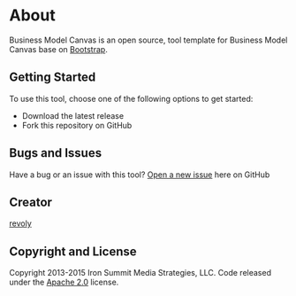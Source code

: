 # About

Business Model Canvas is an open source, tool template for Business Model Canvas base on [Bootstrap](http://getbootstrap.com/).

## Getting Started

To use this tool, choose one of the following options to get started:
* Download the latest release 
* Fork this repository on GitHub

## Bugs and Issues

Have a bug or an issue with this tool? [Open a new issue](https://github.com/sankvs/business-model-canvas/issues) here on GitHub 

## Creator

[revoly](http://revoly.me)



## Copyright and License

Copyright 2013-2015 Iron Summit Media Strategies, LLC. Code released under the [Apache 2.0](https://github.com/IronSummitMedia/startbootstrap-sb-admin/blob/gh-pages/LICENSE) license.